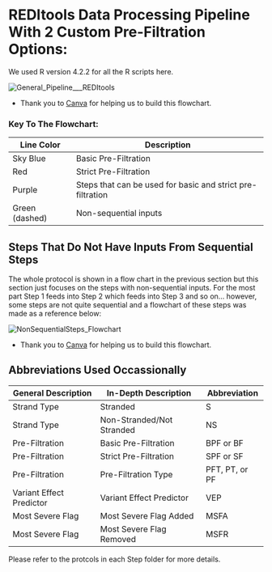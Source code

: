 # REDItools Data Processing Pipeline With 2 Custom Pre-Filtration Options:

We used R version 4.2.2 for all the R scripts here.

![General_Pipeline___REDItools](https://github.com/user-attachments/assets/36426389-5bfb-4bb2-9533-34d0a6d98871)
* Thank you to [Canva](https://www.canva.com) for helping us to build this flowchart.

### **Key To The Flowchart:**

| Line Color             | Description                                        |
|------------------------|----------------------------------------------------|
| Sky Blue               | Basic Pre-Filtration                               |
| Red                    | Strict Pre-Filtration                              |
| Purple                 | Steps that can be used for basic and strict pre-filtration |
| Green (dashed)         | Non-sequential inputs                              |

## Steps That Do Not Have Inputs From Sequential Steps

The whole protocol is shown in a flow chart in the previous section but this section just focuses on the steps with non-sequential inputs. For the most part Step 1 feeds into Step 2 which feeds into Step 3 and so on... however, some steps are not quite sequential and a flowchart of these steps was made as a reference below:

![NonSequentialSteps_Flowchart](https://github.com/user-attachments/assets/2390534c-3317-4886-b8b0-109e909986ab)
* Thank you to [Canva](https://www.canva.com) for helping us to build this flowchart.

## Abbreviations Used Occassionally

| General Description      | In-Depth Description           | Abbreviation       |
|--------------------------|--------------------------------|--------------------|
| Strand Type              | Stranded                       | S                  |
| Strand Type              | Non-Stranded/Not Stranded      | NS                 |
| Pre-Filtration           | Basic Pre-Filtration           | BPF or BF          |
| Pre-Filtration           | Strict Pre-Filtration          | SPF or SF          |
| Pre-Filtration           | Pre-Filtration Type            | PFT, PT, or PF     |
| Variant Effect Predictor | Variant Effect Predictor       | VEP                |
| Most Severe Flag         | Most Severe Flag Added         | MSFA               |
| Most Severe Flag         | Most Severe Flag Removed       | MSFR               |

Please refer to the protcols in each Step folder for more details.
